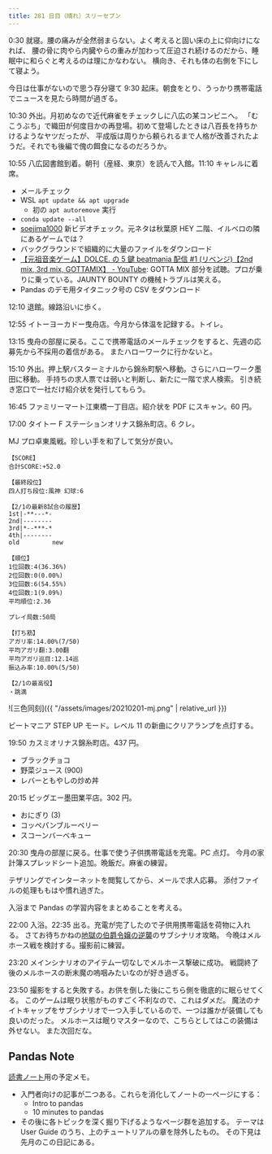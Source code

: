 ```yaml
---
title: 281 日目（晴れ）スリーセブン
---
```


0:30 就寝。腰の痛みが全然弱まらない。よく考えると固い床の上に仰向けになれば、
腰の骨に肉やら内臓やらの重みが加わって圧迫され続けるのだから、睡眠中に和らぐと考えるのは理にかなわない。
横向き、それも体の右側を下にして寝よう。

今日は仕事がないので思う存分寝て 9:30 起床。朝食をとり、うっかり携帯電話でニュースを見たら時間が過ぎる。

10:30 外出。月初めなので近代麻雀をチェックしに八広の某コンビニへ。
「むこうぶち」で織田が何度目かの再登場。初めて登場したときは八百長を持ちかけるようなヤツだったが、
平成版は周りから頼られるまで人格が改善されたようだ。それでも後編で傀の餌食になるのだろうか。

10:55 八広図書館到着。朝刊（産経、東京）を読んで入館。11:10 キャレルに着席。

* メールチェック
* WSL `apt update && apt upgrade`
  * 初の `apt autoremove` 実行
* `conda update --all`
* [soejima1000] 新ビデオチェック。元ネタは秋葉原 HEY 二階、イルベロの隣にあるゲームでは？
* バックグラウンドで組織的に大量のファイルをダウンロード
* [【元祖音楽ゲーム】DOLCE. の 5 鍵 beatmania 配信 &#x23;1 (リベンジ)【2nd mix, 3rd mix, GOTTAMIX】 - YouTube](https://www.youtube.com/watch?v=l5ATe8n1AcA):
  GOTTA MIX 部分を試聴。プロが乗りに乗っている。JAUNTY BOUNTY の機械トラブルは笑える。
* Pandas のデモ用タイタニック号の CSV をダウンロード

12:10 退館。線路沿いに歩く。

12:55 イトーヨーカドー曳舟店。今月から体温を記録する。トイレ。

13:15 曳舟の部屋に戻る。ここで携帯電話のメールチェックをすると、先週の応募先から不採用の着信がある。
またハローワークに行かないと。

15:10 外出。押上駅バスターミナルから錦糸町駅へ移動。さらにハローワーク墨田に移動。
手持ちの求人票では弱いと判断し、新たに一階で求人検索。
引き続き窓口で一社だけ紹介状を発行してもらう。

16:45 ファミリーマート江東橋一丁目店。紹介状を PDF にスキャン。60 円。

17:00 タイトー F ステーションオリナス錦糸町店。6 クレ。

MJ プロ卓東風戦。珍しい手を和了して気分が良い。

```text
【SCORE】
合計SCORE:+52.0

【最終段位】
四人打ち段位:風神 幻球:6

【2/1の最新8試合の履歴】
1st|-**---*-
2nd|--------
3rd|*--***-*
4th|--------
old         new

【順位】
1位回数:4(36.36%)
2位回数:0(0.00%)
3位回数:6(54.55%)
4位回数:1(9.09%)
平均順位:2.36

プレイ局数:50局

【打ち筋】
アガリ率:14.00%(7/50)
平均アガリ翻:3.00翻
平均アガリ巡目:12.14巡
振込み率:10.00%(5/50)

【2/1の最高役】
・跳満
```

![三色同刻]({{ "/assets/images/20210201-mj.png" | relative_url }})

ビートマニア STEP UP モード。レベル 11 の新曲にクリアランプを点灯する。

19:50 カスミオリナス錦糸町店。437 円。

* ブラックチョコ
* 野菜ジュース (900)
* レバーともやしの炒め丼

20:15 ビッグエー墨田業平店。302 円。

* おにぎり (3)
* コッペパンブルーベリー
* スコーンバーベキュー

20:30 曳舟の部屋に戻る。仕事で使う子供携帯電話を充電。PC 点灯。
今月の家計簿スプレッドシート追加。晩飯だ。麻雀の練習。

テザリングでインターネットを閲覧してから、メールで求人応募。
添付ファイルの処理ももはや慣れ過ぎた。

入浴まで Pandas の学習内容をまとめることを考える。

22:00 入浴。22:35 出る。充電が完了したので子供用携帯電話を荷物に入れる。
さてお待ちかねの[地獄の伯爵令嬢の逆襲][bshf21a]のサブシナリオ攻略。
今晩はメルホース戦を検討する。撮影前に練習。

23:20 メインシナリオのアイテム一切なしでメルホース撃破に成功。
戦闘終了後のメルホースの断末魔の嗚咽みたいなのが好き過ぎる。

23:50 撮影をすると失敗する。お供を倒した後にこちら側を徹底的に眠らせてくる。
このゲームは眠り状態がものすごく不利なので、これはダメだ。
魔法のナイトキャップをサブシナリオで一つ入手しているので、一つは誰かが装備しても良いのだった。
メルホースは眠りマスターなので、こちらとしてはこの装備は外せない。
また次回だな。

## Pandas Note

[読書ノート][note]用の予定メモ。

* 入門者向けの記事が二つある。これらを消化してノートの一ページにする：
  * Intro to pandas
  * 10 minutes to pandas
* その後に各トピックを深く掘り下げるようなページ群を追加する。
  テーマは User Guide のうち、上のチュートリアルの章を除外したもの。
  その下見は先月のこの日記にある。

[soejima1000]: https://www.youtube.com/user/soejima1000/videos
[bshf21a]: https://www.freem.ne.jp/win/game/24805
[note]: https://showa-yojyo.github.io/notebook/
